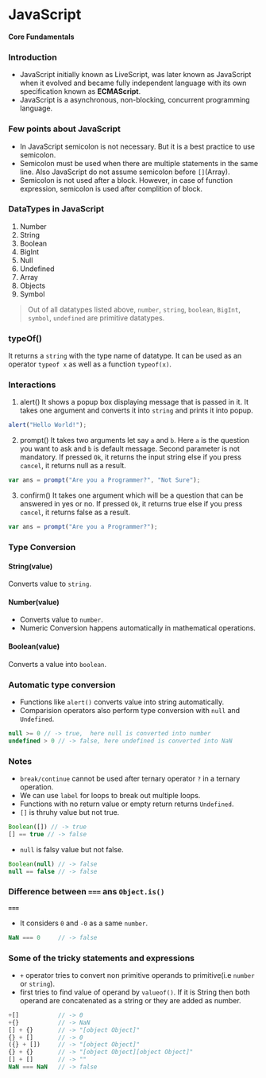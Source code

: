 # JavaScript
**Core Fundamentals**

### Introduction
* JavaScript initially known as LiveScript, was later known as JavaScript when it evolved and became fully independent language with its own specification known as **ECMAScript**.
* JavaScript is a asynchronous, non-blocking, concurrent programming language.

### Few points about JavaScript
* In JavaScript semicolon is not necessary. But it is a best practice to use semicolon.
* Semicolon must be used when there are multiple statements in the same line. Also JavaScript do not assume semicolon before `[]`(Array).  
* Semicolon is not used after a block. However, in case of function expression, semicolon is used after complition of block. 

### DataTypes in JavaScript
1) Number
2) String
3) Boolean
4) BigInt
5) Null
6) Undefined
7) Array
8) Objects
9) Symbol

> Out of all datatypes listed above, `number`, `string`, `boolean`, `BigInt`, `symbol`, `undefined` are primitive datatypes.

### typeOf()
It returns a `string` with the type name of datatype.
It can be used as an operator `typeof x` as well as a function `typeof(x)`.

### Interactions 
1) alert()
It shows a popup box displaying message that is passed in it.
It takes one argument and converts it into `string` and prints it into popup.
```JavaScript
alert("Hello World!");
```
2) prompt()
It takes two arguments let say `a` and `b`. Here `a` is the question you want to ask and `b` is default message. Second parameter is not mandatory.
If pressed `Ok`, it returns the input string else if you press `cancel`, it returns null as a result.
```JavaScript
var ans = prompt("Are you a Programmer?", "Not Sure");
```
3) confirm()
It takes one argument which will be a question that can be answered in yes or no.
If pressed `Ok`, it returns true else if you press `cancel`, it returns false as a result.
```JavaScript
var ans = prompt("Are you a Programmer?");
```

### Type Conversion
#### String(value)
Converts value to `string`.

#### Number(value)
* Converts value to `number`.
* Numeric Conversion happens automatically in mathematical operations.

#### Boolean(value)
Converts a value into `boolean`.

### Automatic type conversion
* Functions like `alert()` converts value into string automatically.
* Comparision operators also perform type conversion with `null` and `Undefined`.
```JavaScript
null >= 0 // -> true,  here null is converted into number
undefined > 0 // -> false, here undefined is converted into NaN
```

### Notes
* `break/continue` cannot be used after ternary operator `?` in a ternary operation.
* We can use `label` for loops to break out multiple loops.
* Functions with no return value or empty return returns `Undefined`.
* `[]` is thruhy value but not true.
```JavaScript
Boolean([]) // -> true
[] == true // -> false
```
* `null` is falsy value but not false.
```JavaScript
Boolean(null) // -> false
null == false // -> false
```
### Difference between `===` ans `Object.is()`
**`===`**
* It considers `0` and `-0` as a same `number`.
```JavaScript
NaN === 0     // -> false
```


### Some of the tricky statements and expressions
* `+` operator tries to convert non primitive operands to primitive(i.e `number` or `string`).
* first tries to find value of operand by `valueof()`. If it is String then both operand are concatenated as a string or they are added as number.
```JavaScript
+[]           // -> 0
+{}           // -> NaN
[] + {}       // -> "[object Object]"
{} + []       // -> 0
({} + [])     // -> "[object Object]"
{} + {}       // -> "[object Object][object Object]"
[] + []       // -> ""
NaN === NaN   // -> false
```

